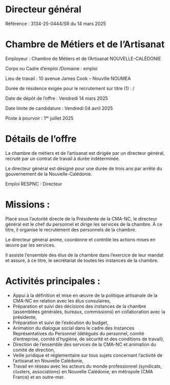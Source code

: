 # Directeur général

Référence : 3134-25-0444/SR du 14 mars 2025

# Chambre de Métiers et de l’Artisanat

Employeur : Chambre de Métiers et de l’Artisanat NOUVELLE-CALÉDONIE

Corps ou Cadre d’emploi /Domaine : emploi

Lieu de travail : 10 avenue James Cook – Nouville NOUMEA

Durée de résidence exigée pour le recrutement sur titre (1) : /

Date de dépôt de l’offre : Vendredi 14 mars 2025

Date limite de candidature : Vendredi 04 avril 2025

Poste à pourvoir : 1ᵉʳ juillet 2025

# Détails de l’offre

La chambre de métiers et de l’artisanat est dirigée par un directeur général, recruté par un contrat de travail à durée indéterminée.

Le directeur général est désigné pour une durée de trois ans par arrêté du gouvernement de la Nouvelle-Calédonie.

Emploi RESPNC : Directeur

# Missions :

Placé sous l’autorité directe de la Présidente de la CMA-NC, le directeur général est le chef du personnel et dirige les services de la chambre. À ce titre, il organise le recrutement des personnels de la chambre.

Le directeur général anime, coordonne et contrôle les actions mises en œuvre par les services.

Il assiste l’ensemble des élus de la chambre dans l’exercice de leur mandat et assure, à ce titre, le secrétariat de toutes les instances de la chambre.

# Activités principales :

- Appui à la définition et mise en œuvre de la politique artisanale de la CMA-NC en relation avec les élus consulaires,
- Préparation et suivi des décisions des instances de la chambre (assemblées générales, bureaux, commissions) en collaboration avec la présidente,
- Préparation et suivi de l’exécution du budget,
- Animation du dialogue social dans le cadre des Instances Représentatives du Personnel (délégués du personnel, comité d’entreprise, comité d’hygiène, de sécurité et des conditions de travail),
- Direction de l’ensemble des services de la CMA-NC et animation du comité de direction,
- Veille juridique et réglementaire sur tous sujets concernant l’activité de l’artisanat en Nouvelle Calédonie,
- Travail en réseau avec les acteurs du monde professionnel (syndicats, clusters, associations) en Nouvelle Calédonie, en métropole (CMA France) et en outre-mer.